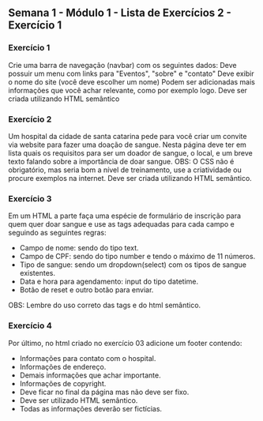 ## Semana 1 - Módulo 1 - Lista de Exercícios 2 - Exercício 1

<h3>Exercício 1</h3>
<p>Crie uma barra de navegação (navbar) com os seguintes dados:
Deve possuir um menu com links para "Eventos", "sobre" e "contato"
Deve exibir o nome do site (você deve escolher um nome)
Podem ser adicionadas mais informações que você achar relevante, como por exemplo logo.
Deve ser criada utilizando HTML semântico</p>

<h3>Exercício 2</h3>
<p>Um hospital da cidade de santa catarina pede para você criar um convite via website para fazer uma doação de sangue. Nesta página deve ter em lista quais os requisitos para ser um doador de sangue, o local, e um breve texto falando sobre a importância de doar sangue.
OBS: O CSS não é obrigatório, mas seria bom a nível de treinamento, use a criatividade ou procure exemplos na internet.
Deve ser criada utilizando HTML semântico.</p>

<h3>Exercício 3</h3>
<p>Em um HTML a parte faça uma espécie de formulário de inscrição para quem quer doar sangue e use as tags adequadas para cada campo e seguindo as seguintes regras:</p>
<ul>
  <li>Campo de nome: sendo do tipo text.</li>
  <li>Campo de CPF: sendo do tipo number e tendo o máximo de 11 números.</li>
  <li>Tipo de sangue: sendo um dropdown(select) com os tipos de sangue existentes.</li>
  <li>Data e hora para agendamento: input do tipo datetime.</li>
  <li>Botão de reset e outro botão para enviar.</li>
</ul>
<p>OBS: Lembre do uso correto das tags e do html semântico.</p>

<h3>Exercício 4</h3>
<p>Por último, no html criado no exercício 03 adicione um footer contendo:</p>
<ul>
  <li>Informações para contato com o hospital.</li>
  <li>Informações de endereço.</li>
  <li>Demais informações que achar importante.</li>
  <li>Informações de copyright.</li>
  <li>Deve ficar no final da página mas não deve ser fixo.</li>
  <li>Deve ser utilizado HTML semântico.</li>
  <li>Todas as informações deverão ser fictícias.</li>
</ul>
